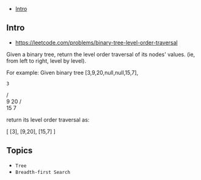 - [Intro](#intro)

## Intro

- https://leetcode.com/problems/binary-tree-level-order-traversal

Given a binary tree, return the level order traversal of its nodes' values. (ie, from left to right, level by level).

For example:
Given binary tree [3,9,20,null,null,15,7],

    3
   / \
  9  20
    /  \
   15   7


return its level order traversal as:

[
  [3],
  [9,20],
  [15,7]
]



## Topics

- `Tree`
- `Breadth-first Search`


